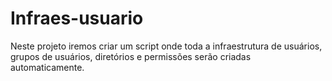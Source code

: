 # Infraes-usuario
Neste projeto iremos criar um script onde toda a infraestrutura de usuários, grupos de usuários, diretórios e permissões serão criadas automaticamente.

